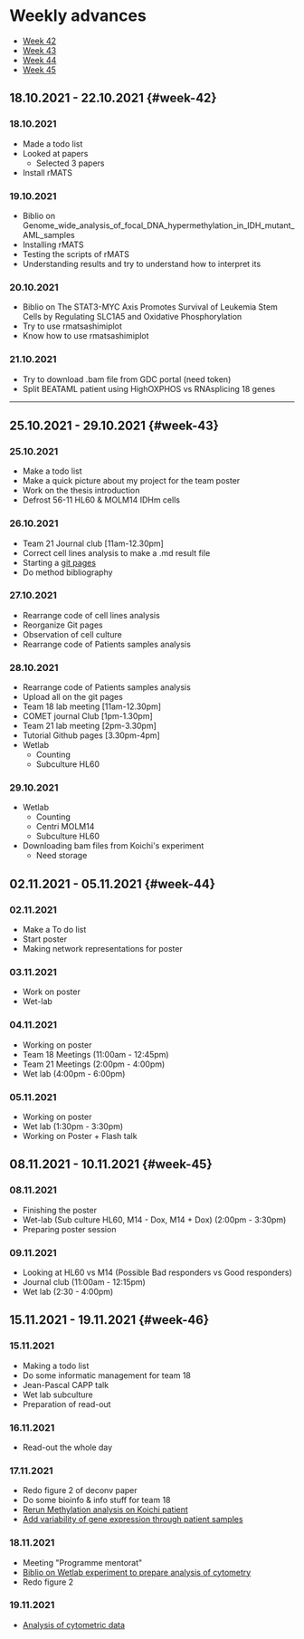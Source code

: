 # Weekly advances

* [Week 42](#week-42)
* [Week 43](#week-43)
* [Week 44](#week-44)
* [Week 45](#week-45)

## 18.10.2021 - 22.10.2021 {#week-42}

### 18.10.2021

* Made a todo list
* Looked at papers
  * Selected 3 papers
* Install rMATS

### 19.10.2021

* Biblio on Genome_wide_analysis_of_focal_DNA_hypermethylation_in_IDH_mutant_AML_samples
* Installing rMATS
* Testing the scripts of rMATS
* Understanding results and try to understand how to interpret its

### 20.10.2021

* Biblio on The STAT3-MYC Axis Promotes Survival of Leukemia Stem Cells by Regulating SLC1A5 and Oxidative Phosphorylation
* Try to use rmatsashimiplot
* Know how to use rmatsashimiplot

### 21.10.2021

* Try to download .bam file from GDC portal (need token)
* Split BEATAML patient using HighOXPHOS vs RNAsplicing 18 genes

---------

## 25.10.2021 - 29.10.2021 {#week-43}

### 25.10.2021

* Make a todo list
* Make a quick picture about my project for the team poster
* Work on the thesis introduction
* Defrost 56-11 HL60 & MOLM14 IDHm cells

### 26.10.2021

* Team 21 Journal club [11am-12.30pm]
* Correct cell lines analysis to make a .md result file
* Starting a [git pages](https://alexishucteau.github.io/PhD_project/)
* Do method bibliography

### 27.10.2021

* Rearrange code of cell lines analysis
* Reorganize Git pages
* Observation of cell culture
* Rearrange code of Patients samples analysis

### 28.10.2021

* Rearrange code of Patients samples analysis
* Upload all on the git pages
* Team 18 lab meeting [11am-12.30pm]
* COMET journal Club [1pm-1.30pm]
* Team 21 lab meeting [2pm-3.30pm]
* Tutorial Github pages [3.30pm-4pm]
* Wetlab
  * Counting
  * Subculture HL60

### 29.10.2021

* Wetlab
  * Counting
  * Centri MOLM14
  * Subculture HL60
* Downloading bam files from Koichi's experiment
  * Need storage

## 02.11.2021 - 05.11.2021 {#week-44}

### 02.11.2021

* Make a To do list
* Start poster
* Making network representations for poster

### 03.11.2021

* Work on poster
* Wet-lab

### 04.11.2021

* Working on poster
* Team 18 Meetings (11:00am - 12:45pm)
* Team 21 Meetings (2:00pm - 4:00pm)
* Wet lab (4:00pm - 6:00pm)

### 05.11.2021

* Working on poster
* Wet lab (1:30pm - 3:30pm)
* Working on Poster + Flash talk

## 08.11.2021 - 10.11.2021 {#week-45}

### 08.11.2021

* Finishing the poster
* Wet-lab (Sub culture HL60, M14 - Dox, M14 + Dox) (2:00pm - 3:30pm)
* Preparing poster session

### 09.11.2021

* Looking at HL60 vs M14 (Possible Bad responders vs Good responders)
* Journal club (11:00am - 12:15pm)
* Wet lab (2:30 - 4:00pm)

## 15.11.2021 - 19.11.2021 {#week-46}

### 15.11.2021

* Making a todo list
* Do some informatic management for team 18
* Jean-Pascal CAPP talk
* Wet lab subculture
* Preparation of read-out

### 16.11.2021

* Read-out the whole day

### 17.11.2021

* Redo figure 2 of deconv paper
* Do some bioinfo & info stuff for team 18
* [Rerun Methylation analysis on Koichi patient](https://alexishucteau.github.io/PhD_project/Analysis/Koichi_methylation_analysis)
* [Add variability of gene expression through patient samples](https://alexishucteau.github.io/PhD_project/Analysis/Patients_samples_Koichi_and_Verhaak_analysis#Variability_of_gene_expression)

### 18.11.2021

* Meeting "Programme mentorat"
* [Biblio on Wetlab experiment to prepare analysis of cytometry](https://alexishucteau.github.io/PhD_project/Analysis/Wetlab/Experiments_on_56_11_and_MOLM14_R132_AGI)
* Redo figure 2

### 19.11.2021

* [Analysis of cytometric data](https://alexishucteau.github.io/PhD_project/Analysis/Wetlab/Results_of_56_11_and_MOLM14_R132_AGI_exp)
